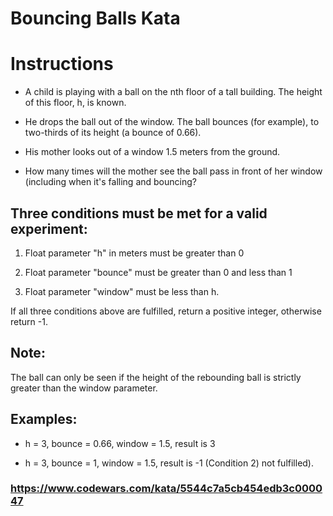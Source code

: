 # Bouncing Balls Kata

# Instructions

- A child is playing with a ball on the nth floor of a tall building. The height of this floor, h, is known.

- He drops the ball out of the window. The ball bounces (for example), to two-thirds of its height (a bounce of 0.66).

- His mother looks out of a window 1.5 meters from the ground.

- How many times will the mother see the ball pass in front of her window (including when it's falling and bouncing?

## Three conditions must be met for a valid experiment:

1. Float parameter "h" in meters must be greater than 0

2. Float parameter "bounce" must be greater than 0 and less than 1

3. Float parameter "window" must be less than h.

If all three conditions above are fulfilled, return a positive integer, otherwise return -1.

## Note:

The ball can only be seen if the height of the rebounding ball is strictly greater than the window parameter.

## Examples:

- h = 3, bounce = 0.66, window = 1.5, result is 3

- h = 3, bounce = 1, window = 1.5, result is -1 (Condition 2) not fulfilled).

### https://www.codewars.com/kata/5544c7a5cb454edb3c000047
